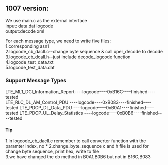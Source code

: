 ## 1007 version:
We use main.c as the external interface  
input: data.dat logcode  
output:decode xml  

For each message type, we need to write five files:  
1.corresponding asn1  
2.logcode_cb_dacll.c--change byte sequence & call uper_decode to decode   
3.logcode_cb_dcall.h--just include decode_logcode function  
4.logcode_test_data.txt  
5.logcode_test_data.dat  




### Support Message Types
LTE_ML1_DCI_Information_Report----logcode----0xB16C----finished----tested  
LTE_RLC_DL_AM_Control_PDU     ----logcode----0xB083----finished----tested
LTE_PDCP_DL_Data_PDU          ----logcode----0xB0A1----finished----tested
LTE_PDCP_UL_Delay_Statistics  ----logcode----0xB0B6----finished----tested

#### Tip
1.in logcode_cb_dacll.c remember to call converter function with the paramter index, no * 
2.change_byte_sequence c and h file is used for change byte sequence, print hex, write to file  
3.we have changed the cb method in B0A1,B0B6 but not in B16C,B083
 

